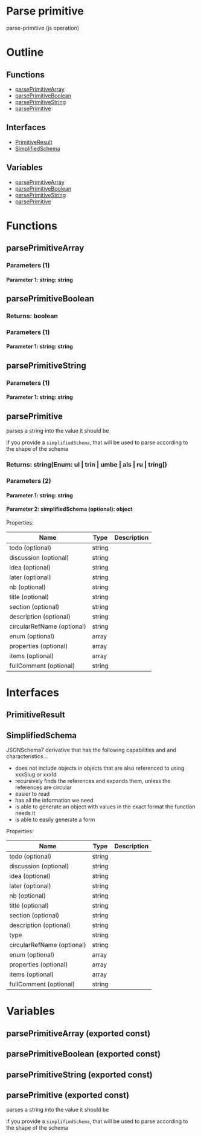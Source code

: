 # Parse primitive

parse-primitive (js operation)



# Outline

## Functions

- [parsePrimitiveArray](#parsePrimitiveArray)
- [parsePrimitiveBoolean](#parsePrimitiveBoolean)
- [parsePrimitiveString](#parsePrimitiveString)
- [parsePrimitive](#parsePrimitive)

## Interfaces

- [PrimitiveResult](#primitiveresult)
- [SimplifiedSchema](#simplifiedschema)

## Variables

- [parsePrimitiveArray](#parseprimitivearray)
- [parsePrimitiveBoolean](#parseprimitiveboolean)
- [parsePrimitiveString](#parseprimitivestring)
- [parsePrimitive](#parseprimitive)



# Functions

## parsePrimitiveArray

### Parameters (1)

#### Parameter 1: string: string

## parsePrimitiveBoolean

### Returns: boolean

### Parameters (1)

#### Parameter 1: string: string

## parsePrimitiveString

### Parameters (1)

#### Parameter 1: string: string

## parsePrimitive

parses a string into the value it should be

if you provide a `simplifiedSchema`, that will be used to parse according to the shape of the schema


### Returns: string(Enum: ul | trin | umbe | als | ru | tring[)

### Parameters (2)

#### Parameter 1: string: string

#### Parameter 2: simplifiedSchema (optional): object

Properties: 

 | Name | Type | Description |
|---|---|---|
| todo (optional) | string |  |
| discussion (optional) | string |  |
| idea (optional) | string |  |
| later (optional) | string |  |
| nb (optional) | string |  |
| title (optional) | string |  |
| section (optional) | string |  |
| description (optional) | string |  |
| circularRefName (optional) | string |  |
| enum (optional) | array |  |
| properties (optional) | array |  |
| items (optional) | array |  |
| fullComment (optional) | string |  |


# Interfaces

## PrimitiveResult

## SimplifiedSchema

JSONSchema7 derivative that has the following capabilities and and characteristics...

- does not include objects in objects that are also referenced to using xxxSlug or xxxId
- recursively finds the references and expands them, unless the references are circular
- easier to read
- has all the information we need
- is able to generate an object with values in the exact format the function needs it
- is able to easily generate a form





Properties: 

 | Name | Type | Description |
|---|---|---|
| todo (optional) | string |  |
| discussion (optional) | string |  |
| idea (optional) | string |  |
| later (optional) | string |  |
| nb (optional) | string |  |
| title (optional) | string |  |
| section (optional) | string |  |
| description (optional) | string |  |
| type  | string |  |
| circularRefName (optional) | string |  |
| enum (optional) | array |  |
| properties (optional) | array |  |
| items (optional) | array |  |
| fullComment (optional) | string |  |


# Variables

## parsePrimitiveArray (exported const)

## parsePrimitiveBoolean (exported const)

## parsePrimitiveString (exported const)

## parsePrimitive (exported const)

parses a string into the value it should be

if you provide a `simplifiedSchema`, that will be used to parse according to the shape of the schema

